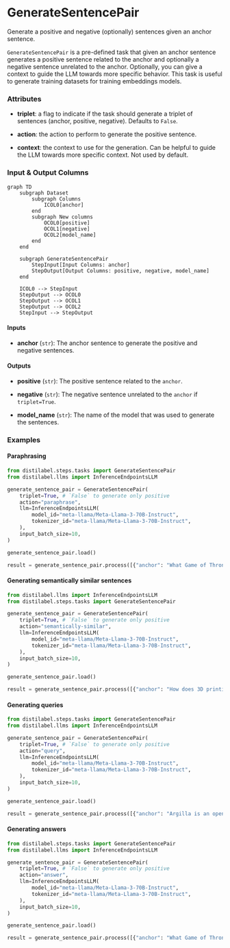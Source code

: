 # GenerateSentencePair


Generate a positive and negative (optionally) sentences given an anchor sentence.



`GenerateSentencePair` is a pre-defined task that given an anchor sentence generates
    a positive sentence related to the anchor and optionally a negative sentence unrelated
    to the anchor. Optionally, you can give a context to guide the LLM towards more specific
    behavior. This task is useful to generate training datasets for training embeddings
    models.





### Attributes

- **triplet**: a flag to indicate if the task should generate a triplet of sentences  (anchor, positive, negative). Defaults to `False`.

- **action**: the action to perform to generate the positive sentence.

- **context**: the context to use for the generation. Can be helpful to guide the LLM  towards more specific context. Not used by default.





### Input & Output Columns

``` mermaid
graph TD
	subgraph Dataset
		subgraph Columns
			ICOL0[anchor]
		end
		subgraph New columns
			OCOL0[positive]
			OCOL1[negative]
			OCOL2[model_name]
		end
	end

	subgraph GenerateSentencePair
		StepInput[Input Columns: anchor]
		StepOutput[Output Columns: positive, negative, model_name]
	end

	ICOL0 --> StepInput
	StepOutput --> OCOL0
	StepOutput --> OCOL1
	StepOutput --> OCOL2
	StepInput --> StepOutput

```


#### Inputs


- **anchor** (`str`): The anchor sentence to generate the positive and negative sentences.




#### Outputs


- **positive** (`str`): The positive sentence related to the `anchor`.

- **negative** (`str`): The negative sentence unrelated to the `anchor` if `triplet=True`.

- **model_name** (`str`): The name of the model that was used to generate the sentences.





### Examples


#### Paraphrasing
```python
from distilabel.steps.tasks import GenerateSentencePair
from distilabel.llms import InferenceEndpointsLLM

generate_sentence_pair = GenerateSentencePair(
    triplet=True, # `False` to generate only positive
    action="paraphrase",
    llm=InferenceEndpointsLLM(
        model_id="meta-llama/Meta-Llama-3-70B-Instruct",
        tokenizer_id="meta-llama/Meta-Llama-3-70B-Instruct",
    ),
    input_batch_size=10,
)

generate_sentence_pair.load()

result = generate_sentence_pair.process([{"anchor": "What Game of Thrones villain would be the most likely to give you mercy?"}])
```

#### Generating semantically similar sentences
```python
from distilabel.llms import InferenceEndpointsLLM
from distilabel.steps.tasks import GenerateSentencePair

generate_sentence_pair = GenerateSentencePair(
    triplet=True, # `False` to generate only positive
    action="semantically-similar",
    llm=InferenceEndpointsLLM(
        model_id="meta-llama/Meta-Llama-3-70B-Instruct",
        tokenizer_id="meta-llama/Meta-Llama-3-70B-Instruct",
    ),
    input_batch_size=10,
)

generate_sentence_pair.load()

result = generate_sentence_pair.process([{"anchor": "How does 3D printing work?"}])
```

#### Generating queries
```python
from distilabel.steps.tasks import GenerateSentencePair
from distilabel.llms import InferenceEndpointsLLM

generate_sentence_pair = GenerateSentencePair(
    triplet=True, # `False` to generate only positive
    action="query",
    llm=InferenceEndpointsLLM(
        model_id="meta-llama/Meta-Llama-3-70B-Instruct",
        tokenizer_id="meta-llama/Meta-Llama-3-70B-Instruct",
    ),
    input_batch_size=10,
)

generate_sentence_pair.load()

result = generate_sentence_pair.process([{"anchor": "Argilla is an open-source data curation platform for LLMs. Using Argilla, ..."}])
```

#### Generating answers
```python
from distilabel.steps.tasks import GenerateSentencePair
from distilabel.llms import InferenceEndpointsLLM

generate_sentence_pair = GenerateSentencePair(
    triplet=True, # `False` to generate only positive
    action="answer",
    llm=InferenceEndpointsLLM(
        model_id="meta-llama/Meta-Llama-3-70B-Instruct",
        tokenizer_id="meta-llama/Meta-Llama-3-70B-Instruct",
    ),
    input_batch_size=10,
)

generate_sentence_pair.load()

result = generate_sentence_pair.process([{"anchor": "What Game of Thrones villain would be the most likely to give you mercy?"}])
```




